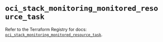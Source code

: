 # `oci_stack_monitoring_monitored_resource_task`

Refer to the Terraform Registry for docs: [`oci_stack_monitoring_monitored_resource_task`](https://registry.terraform.io/providers/oracle/oci/7.19.0/docs/resources/stack_monitoring_monitored_resource_task).
